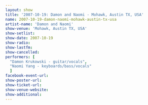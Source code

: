 ```yaml
---
layout: show
title: '2007-10-19: Damon and Naomi - Mohawk, Austin TX, USA'
name: 2007-10-19-damon-naomi-mohawk-austin-tx-usa
artist-name: 'Damon and Naomi'
show-venue: 'Mohawk, Austin TX, USA'
show-setlist: 
show-date: 2007-10-19
show-radio: 
show-lastfm: 
show-cancelled: 
performers: [
  "Damon Krukowski - guitar/vocals",
  "Naomi Yang - keyboards/bass/vocals"
  ]
facebook-event-url: 
show-poster-url: 
show-ticket-url: 
show-venue-website: 
show-additional: 
---
```


